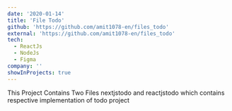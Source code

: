 ```yaml
---
date: '2020-01-14'
title: 'File Todo'
github: 'https://github.com/amit1078-en/files_todo'
external: 'https://github.com/amit1078-en/files_todo'
tech:
  - ReactJs
  - NodeJs
  - Figma
company: ''
showInProjects: true
---
```


This Project Contains Two Files nextjstodo and reactjstodo which contains respective implementation of todo project
